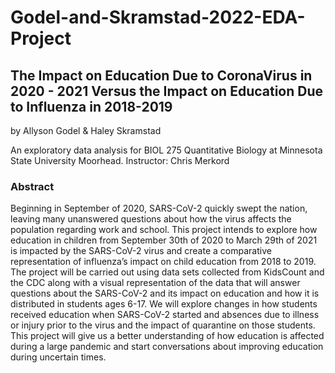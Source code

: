 # Godel-and-Skramstad-2022-EDA-Project

## The Impact on Education Due to CoronaVirus in 2020 - 2021 Versus the Impact on Education Due to Influenza in 2018-2019

by Allyson Godel & Haley Skramstad

An exploratory data analysis for BIOL 275 Quantitative Biology at Minnesota State University Moorhead. Instructor: Chris Merkord

### Abstract

Beginning in September of 2020, SARS-CoV-2 quickly swept the nation, leaving many unanswered questions about how the virus affects the population regarding work and school. This project intends to explore how education in children from September 30th of 2020 to March 29th of 2021 is impacted by the SARS-CoV-2 virus and create a comparative representation of influenza’s impact on child education from 2018 to 2019. The project will be carried out using data sets collected from KidsCount and the CDC along with a visual representation of the data that will answer questions about the SARS-CoV-2 and its impact on education and how it is distributed in students ages 6-17. We will explore changes in how students received education when SARS-CoV-2 started and absences due to illness or injury prior to the virus and the impact of quarantine on those students. This project will give us a better understanding of how education is affected during a large pandemic and start conversations about improving education during uncertain times.


